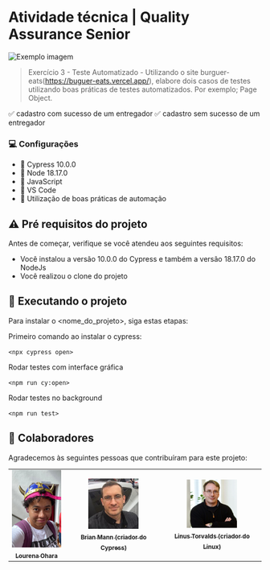 # Atividade técnica | Quality Assurance Senior

<img src="imagem.png" alt="Exemplo imagem">

> Exercício 3 - Teste Automatizado - Utilizando o site burguer-eats(https://buguer-eats.vercel.app/), elabore dois casos de testes utilizando boas práticas de testes automatizados. Por exemplo; Page Object.

:white_check_mark: cadastro com sucesso de um entregador
:white_check_mark: cadastro sem sucesso de um entregador


### 💻 Configurações

- 🎯 Cypress 10.0.0
- 🎯 Node 18.17.0
- 🎯 JavaScript
- 🎯 VS Code
- 🎯 Utilização de boas práticas de automação

## ⚠️ Pré requisitos do projeto

Antes de começar, verifique se você atendeu aos seguintes requisitos:

* Você instalou a versão 10.0.0 do Cypress e também a versão 18.17.0 do NodeJs
* Você realizou o clone do projeto 

## 🚀 Executando o projeto <prova-tecnica-acerto>

Para instalar o <nome_do_projeto>, siga estas etapas:

Primeiro comando ao instalar o cypress:
```
<npx cypress open>
```

Rodar testes com interface gráfica
```
<npm run cy:open>
```

Rodar testes no background
```
<npm run test>
```
## 🤝 Colaboradores

Agradecemos às seguintes pessoas que contribuíram para este projeto:

<table>
  <tr>
    <td align="center">
      <a href="#">
        <img src="eu.jpeg" width="100px;" alt="Foto Lourena Ohara"/><br>
        <sub>
          <b>Lourena Ohara</b>
        </sub>
      </a>
    </td>
    <td align="center">
      <a href="#">
        <img src="Brian Mann.jpeg" width="100px;" alt="Foto do Brian Mann"/><br>
        <sub>
          <b>Brian Mann (criador do Cypress)</b>
        </sub>
      </a>
    </td>
    <td align="center">
      <a href="#">
        <img src="Linus Torvalds.png" width="100px;" alt="Foto do Linus Torvalds"/><br>
        <sub>
          <b>Linus Torvalds (criador do Linux)</b>
        </sub>
      </a>
    </td>
  </tr>
</table>
